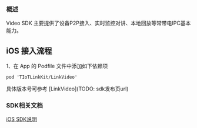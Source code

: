 ### 概述
Video SDK 主要提供了设备P2P接入、实时监控对讲、本地回放等常带电IPC基本能力。


## iOS 接入流程

1、在 App 的 Podfile 文件中添加如下依赖项

```
pod 'TIoTLinkKit/LinkVideo'
```
具体版本号可参考 [LinkVideo](TODO: sdk发布页url)

### SDK相关文档
[iOS SDK说明](https://github.com/tencentyun/iot-link-ios/blob/master/Source/SDK/LinkVideo/doc/iOS%20Video接入指引文档.md)
